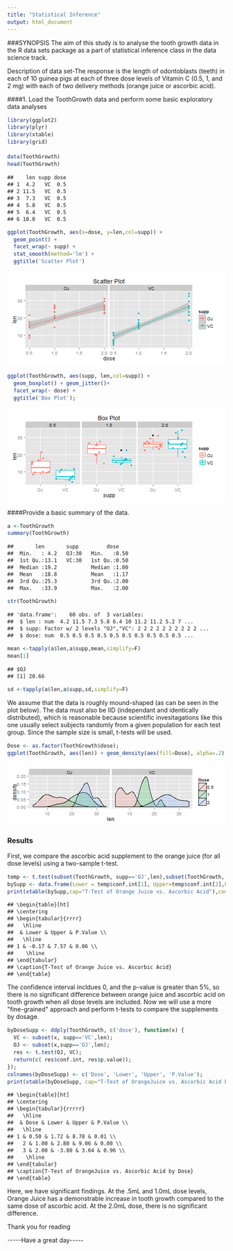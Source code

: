 ```yaml
---
title: "Statistical Inference"
output: html_document
---
```

###SYNOPSIS
The aim of this study is to analyse the tooth growth data in the R data sets package as a part of statistical inference class in the data science track.

Description of data set-The response is the length of odontoblasts (teeth) in each of 10 guinea pigs at each of three dose levels of Vitamin C (0.5, 1, and 2 mg) with each of two delivery methods (orange juice or ascorbic acid).

####1. Load the ToothGrowth data and perform some basic exploratory data analyses 


```r
library(ggplot2)
library(plyr)
library(xtable)
library(grid)

data(ToothGrowth)
head(ToothGrowth)
```

```
##    len supp dose
## 1  4.2   VC  0.5
## 2 11.5   VC  0.5
## 3  7.3   VC  0.5
## 4  5.8   VC  0.5
## 5  6.4   VC  0.5
## 6 10.0   VC  0.5
```

```r
ggplot(ToothGrowth, aes(x=dose, y=len,col=supp)) + 
  geom_point() + 
  facet_wrap(~ supp) + 
  stat_smooth(method='lm') +
  ggtitle('Scatter Plot')
```

![plot of chunk unnamed-chunk-1](figure/unnamed-chunk-11.png) 

```r
ggplot(ToothGrowth, aes(supp, len,col=supp)) + 
  geom_boxplot() + geom_jitter()+
  facet_wrap(~ dose) + 
  ggtitle('Box Plot');
```

![plot of chunk unnamed-chunk-1](figure/unnamed-chunk-12.png) 

####Provide a basic summary of the data.

```r
a <-ToothGrowth
summary(ToothGrowth)
```

```
##       len       supp         dose     
##  Min.   : 4.2   OJ:30   Min.   :0.50  
##  1st Qu.:13.1   VC:30   1st Qu.:0.50  
##  Median :19.2           Median :1.00  
##  Mean   :18.8           Mean   :1.17  
##  3rd Qu.:25.3           3rd Qu.:2.00  
##  Max.   :33.9           Max.   :2.00
```

```r
str(ToothGrowth)
```

```
## 'data.frame':	60 obs. of  3 variables:
##  $ len : num  4.2 11.5 7.3 5.8 6.4 10 11.2 11.2 5.2 7 ...
##  $ supp: Factor w/ 2 levels "OJ","VC": 2 2 2 2 2 2 2 2 2 2 ...
##  $ dose: num  0.5 0.5 0.5 0.5 0.5 0.5 0.5 0.5 0.5 0.5 ...
```



```r
mean <-tapply(a$len,a$supp,mean,simplify=F)
mean[1]
```

```
## $OJ
## [1] 20.66
```

```r
sd <-tapply(a$len,a$supp,sd,simplify=F)
```

We assume that the data is roughly mound-shaped (as can be seen in the plot below).  The data must also be IID (independant and identically distributed), which is reasonable because scientific invesitagations like this one usually select subjects randomly from a given population for each test group.  Since the sample size is small, t-tests will be used.

 

```r
Dose <- as.factor(ToothGrowth$dose);
ggplot(ToothGrowth, aes(len)) + geom_density(aes(fill=Dose), alpha=.2) + facet_wrap(~ supp)
```

![plot of chunk unnamed-chunk-4](figure/unnamed-chunk-4.png) 
 
### Results
First, we compare the ascorbic acid supplement to the orange juice (for all dose levels) using a two-sample t-test.
 

```r
temp <- t.test(subset(ToothGrowth, supp=='OJ',len),subset(ToothGrowth, supp=='VC',len) )[c('p.value','conf.int')];
bySupp <- data.frame(Lower = temp$conf.int[1], Upper=temp$conf.int[2],P.Value= temp$p.value);
print(xtable(bySupp,cap="T-Test of Orange Juice vs. Ascorbic Acid"),comment=F);
```

```
## \begin{table}[ht]
## \centering
## \begin{tabular}{rrrr}
##   \hline
##  & Lower & Upper & P.Value \\ 
##   \hline
## 1 & -0.17 & 7.57 & 0.06 \\ 
##    \hline
## \end{tabular}
## \caption{T-Test of Orange Juice vs. Ascorbic Acid} 
## \end{table}
```

The confidence interval incldues 0, and the p-value is greater than 5%, so there is no significant difference between orange juice and ascorbic acid on tooth growth when all dose levels are included.  Now we will use a more "fine-grained" approach and perform t-tests to compare the supplements by dosage.


```r
byDoseSupp <- ddply(ToothGrowth, c('dose'), function(x) {
  VC <- subset(x, supp=='VC',len);
  OJ <- subset(x,supp=='OJ',len);
  res <- t.test(OJ, VC); 
  return(c( res$conf.int, res$p.value));
});
colnames(byDoseSupp) <- c('Dose', 'Lower', 'Upper', 'P.Value');
print(xtable(byDoseSupp, cap="T-Test of OrangeJuice vs. Ascorbic Acid by Dose"), comment=F);
```

```
## \begin{table}[ht]
## \centering
## \begin{tabular}{rrrrr}
##   \hline
##  & Dose & Lower & Upper & P.Value \\ 
##   \hline
## 1 & 0.50 & 1.72 & 8.78 & 0.01 \\ 
##   2 & 1.00 & 2.80 & 9.06 & 0.00 \\ 
##   3 & 2.00 & -3.80 & 3.64 & 0.96 \\ 
##    \hline
## \end{tabular}
## \caption{T-Test of OrangeJuice vs. Ascorbic Acid by Dose} 
## \end{table}
```

Here, we have significant findings.  At the .5mL and 1.0mL dose levels, Orange Juice has a demonstrable increase in tooth growth compared to the same dose of ascorbic acid.  At the 2.0mL dose, there is no significant difference.

Thank you for reading

-----Have a great day-----
